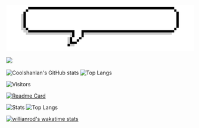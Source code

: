![](https://github.com/Coolshanlan/Coolshanlan/blob/main/Image/Introduction.gif?raw=true)

![](https://github-profile-summary-cards.vercel.app/api/cards/profile-details?username=Coolshanlan&theme=github_dark)

![Coolshanlan's GitHub stats](https://github-readme-stats.vercel.app/api?username=Coolshanlan&theme=vue&show_icons=true&bg_color=2A3840&text_color=ccc&include_all_commits=true&border_radius=15&hide_border=true)
![Top Langs](https://github-readme-stats.vercel.app/api/top-langs/?username=Coolshanlan&layout=compact&theme=vue&show_icons=true&bg_color=2A3840&text_color=ccc&include_all_commits=true&border_radius=15&hide_border=true)

![Visitors](https://estruyf-github.azurewebsites.net/api/VisitorHit?user=Coolshanlan&countColor=rgb(55,154,110))

[![Readme Card](https://github-readme-stats.vercel.app/api/pin/?username=Coolshanlan&repo=HighlightTranslator&theme=vue&show_icons=true&bg_color=000&text_color=ccc&include_all_commits=true&border_radius=25&hide_border=true)](https://github.com/Coolshanlan/HighlightTranslator)


![Stats](https://github-readme-stats.vercel.app/api?username=Coolshanlan&border_radius=0&icon_color=0aa&bg_color=000&text_color=ccc&title_color=FCE928&show_icons=true&count_private=true&hide_border=true&include_all_commits=true&hide_title=true)
![Top Langs](https://github-readme-stats.vercel.app/api/top-langs/?username=Coolshanlan&layout=compact&hide=HTML,CSS&bg_color=000&title_color=FCE928&show_icons=true&count_private=true&hide_border=true&include_all_commits=true&text_color=fff&langs_count=8&border_radius=0&exclude_repo=bert-named-entity-recognition)

[![willianrod's wakatime stats](https://github-readme-stats.vercel.app/api/wakatime?username=Coolshanlan)](https://github.com/anuraghazra/github-readme-stats)

